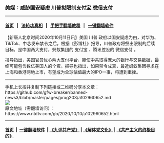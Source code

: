 ### 美媒：威胁国安疑虑 川普拟限制支付宝.微信支付
------------------------

#### [首页](https://github.com/gfw-breaker/banned-news3/blob/master/README.md) &nbsp;&nbsp;|&nbsp;&nbsp; [法轮功真相](https://github.com/begood0513/basic/blob/master/README.md)  &nbsp;&nbsp;|&nbsp;&nbsp; [手把手翻墙教程](https://github.com/gfw-breaker/guides/wiki)  &nbsp;&nbsp;|&nbsp;&nbsp; [一键翻墙软件](https://github.com/gfw-breaker/nogfw/blob/master/README.md)  



<div><div class="post_content" itemprop="articleBody">
 <p>
  【新唐人北京时间2020年10月11日讯】美国
  <ok href="https://www.ntdtv.com/gb/川普.htm">
   川普
  </ok>
  政府以国安疑虑为由，对华为、TikTok、中芯发布禁令之后。根据《彭博社》报导，川普政府将祭出限制的后续目标，是中国两大支付，蚂蚁集团的
  <ok href="https://www.ntdtv.com/gb/支付宝.htm">
   支付宝
  </ok>
  、腾讯控股的
  <ok href="https://www.ntdtv.com/gb/微信支付.htm">
   微信支付
  </ok>
  。
 </p>
 <p>
  报导指出，美国官员忧心两大支付平台，能使中共取得庞大的银行与交易数据，最终可能包含数亿美国人的个资。报导也指出，如果禁令成真，最近蚂蚁集团寻求在上海和香港两地上市，有望成为全球估值最大的IPO一事，将遭到重挫。
 </p>
 <div class="single_ad">
 </div>
</div>
</div>
<hr/>
手机上长按并复制下列链接或二维码分享本文章：<br/>
https://github.com/gfw-breaker/banned-news3/blob/master/pages/prog203/a102960652.md <br/>
<a href='https://github.com/gfw-breaker/banned-news3/blob/master/pages/prog203/a102960652.md'><img src='https://github.com/gfw-breaker/banned-news3/blob/master/pages/prog203/a102960652.md.png'/></a> <br/>
原文地址（需翻墙访问）：https://www.ntdtv.com/gb/2020/10/10/a102960652.html


------------------------
#### [首页](https://github.com/gfw-breaker/banned-news3/blob/master/README.md) &nbsp;|&nbsp; [一键翻墙软件](https://github.com/gfw-breaker/nogfw/blob/master/README.md) &nbsp;| [《九评共产党》](https://github.com/gfw-breaker/9ping.md/blob/master/README.md#九评之一评共产党是什么) | [《解体党文化》](https://github.com/gfw-breaker/jtdwh.md/blob/master/README.md) | [《共产主义的终极目的》](https://github.com/gfw-breaker/gczydzjmd.md/blob/master/README.md)


<img src='http://gfw-breaker.win/banned-news3/pages/prog203/a102960652.md' width='0px' height='0px'/>